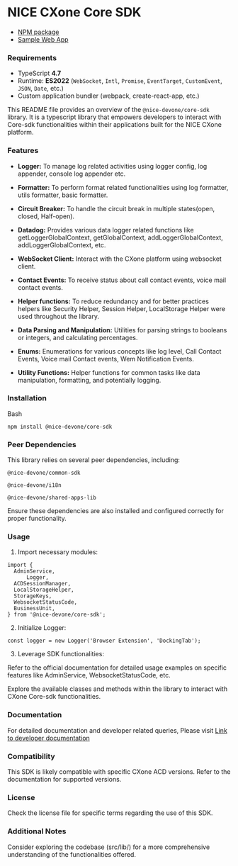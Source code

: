 # NICE CXone Core SDK

*  [NPM package](https://www.npmjs.com/package/@nice-devone/core-sdk)
*  [Sample Web App](https://github.com/nice-cxone/webapp-acd-cxagent-sdk-consumer)

### Requirements

*  TypeScript **4.7**
*  Runtime: **ES2022** (`WebSocket`, `Intl`, `Promise`, `EventTarget`, `CustomEvent`, `JSON`, `Date`, etc.)
*  Custom application bundler (webpack, create-react-app, etc.)

This README file provides an overview of the `@nice-devone/core-sdk` library. It is a typescript library that empowers developers to interact with Core-sdk functionalities within their applications built for the NICE CXone platform.

### Features

* **Logger:** To manage log related activities using logger config, log appender, console log appender etc.

* **Formatter:** To perform format related functionalities using log formatter, utils formatter, basic formatter.

* **Circuit Breaker:** To handle the circuit break in multiple states(open, closed, Half-open).

* **Datadog:** Provides various data logger related functions like getLoggerGlobalContext, getGlobalContext, addLoggerGlobalContext, addLoggerGlobalContext, etc.

* **WebSocket Client:** Interact with the CXone platform using websocket client.

* **Contact Events:** To receive status about call contact events, voice mail contact events.

* **Helper functions:** To reduce redundancy and for better practices helpers like Security Helper, Session Helper, LocalStorage Helper were used throughout the library.

* **Data Parsing and Manipulation:** Utilities for parsing strings to booleans or integers, and calculating percentages.

* **Enums:** Enumerations for various concepts like log level, Call Contact Events, Voice mail Contact events, Wem Notification Events.

* **Utility Functions:** Helper functions for common tasks like data manipulation, formatting, and potentially logging.


### Installation

Bash
```
npm install @nice-devone/core-sdk
```

### Peer Dependencies

This library relies on several peer dependencies, including:
```
@nice-devone/common-sdk

@nice-devone/i18n

@nice-devone/shared-apps-lib
```
Ensure these dependencies are also installed and configured correctly for proper functionality.

### Usage

1. Import necessary modules:

```
import {
  AdminService,
      Logger,
  ACDSessionManager,
  LocalStorageHelper,
  StorageKeys,
  WebsocketStatusCode,
  BusinessUnit,
} from '@nice-devone/core-sdk';
```

2. Initialize Logger:
```
const logger = new Logger('Browser Extension', 'DockingTab');
```

3. Leverage SDK functionalities:

Refer to the official documentation for detailed usage examples on specific features like AdminService, WebsocketStatusCode, etc.

Explore the available classes and methods within the library to interact with CXone Core-sdk functionalities.

### Documentation

For detailed documentation and developer related queries, Please visit [Link to developer documentation](https://developer.niceincontact.com/)

### Compatibility

This SDK is likely compatible with specific CXone ACD versions. Refer to the documentation for supported versions.

### License

Check the license file for specific terms regarding the use of this SDK.

### Additional Notes

Consider exploring the codebase (src/lib/) for a more comprehensive understanding of the functionalities offered.
